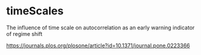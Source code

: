 # timeScales
The influence of time scale on autocorrelation as an early warning indicator of regime shift

https://journals.plos.org/plosone/article?id=10.1371/journal.pone.0223366

